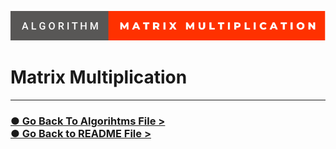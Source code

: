 ![Matrix Multiplication ALgorithm](./../asset/badges/algorithm-matrix-multiplication.svg)

# Matrix Multiplication




<hr />

### [● Go Back To Algorihtms File >](./../Algorihtm.md) <br/> [● Go Back to README File >](./../../README.md)